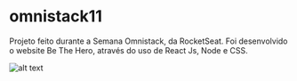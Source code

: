 # omnistack11
Projeto feito durante a Semana Omnistack, da RocketSeat. Foi desenvolvido o website Be The Hero, através do uso de React Js, Node e CSS.


![alt text](https://i.ytimg.com/vi/ZYzQSgAuYRM/maxresdefault.jpg)
